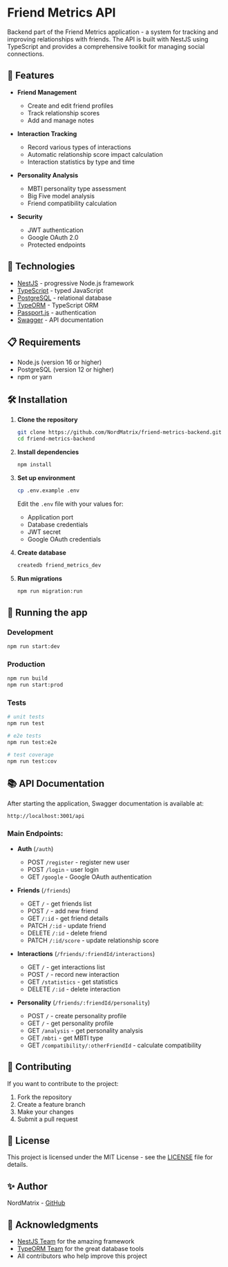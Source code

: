 # Friend Metrics API

Backend part of the Friend Metrics application - a system for tracking and improving relationships with friends. The API is built with NestJS using TypeScript and provides a comprehensive toolkit for managing social connections.

## 🌟 Features

- **Friend Management**
  - Create and edit friend profiles
  - Track relationship scores
  - Add and manage notes

- **Interaction Tracking**
  - Record various types of interactions
  - Automatic relationship score impact calculation
  - Interaction statistics by type and time

- **Personality Analysis**
  - MBTI personality type assessment
  - Big Five model analysis
  - Friend compatibility calculation

- **Security**
  - JWT authentication
  - Google OAuth 2.0
  - Protected endpoints

## 🚀 Technologies

- [NestJS](https://nestjs.com/) - progressive Node.js framework
- [TypeScript](https://www.typescriptlang.org/) - typed JavaScript
- [PostgreSQL](https://www.postgresql.org/) - relational database
- [TypeORM](https://typeorm.io/) - TypeScript ORM
- [Passport.js](http://www.passportjs.org/) - authentication
- [Swagger](https://swagger.io/) - API documentation

## 📋 Requirements

- Node.js (version 16 or higher)
- PostgreSQL (version 12 or higher)
- npm or yarn

## 🛠 Installation

1. **Clone the repository**
   ```bash
   git clone https://github.com/NordMatrix/friend-metrics-backend.git
   cd friend-metrics-backend
   ```

2. **Install dependencies**
   ```bash
   npm install
   ```

3. **Set up environment**
   ```bash
   cp .env.example .env
   ```
   Edit the `.env` file with your values for:
   - Application port
   - Database credentials
   - JWT secret
   - Google OAuth credentials

4. **Create database**
   ```bash
   createdb friend_metrics_dev
   ```

5. **Run migrations**
   ```bash
   npm run migration:run
   ```

## 🚀 Running the app

### Development
```bash
npm run start:dev
```

### Production
```bash
npm run build
npm run start:prod
```

### Tests
```bash
# unit tests
npm run test

# e2e tests
npm run test:e2e

# test coverage
npm run test:cov
```

## 📚 API Documentation

After starting the application, Swagger documentation is available at:
```
http://localhost:3001/api
```

### Main Endpoints:

- **Auth** (`/auth`)
  - POST `/register` - register new user
  - POST `/login` - user login
  - GET `/google` - Google OAuth authentication

- **Friends** (`/friends`)
  - GET `/` - get friends list
  - POST `/` - add new friend
  - GET `/:id` - get friend details
  - PATCH `/:id` - update friend
  - DELETE `/:id` - delete friend
  - PATCH `/:id/score` - update relationship score

- **Interactions** (`/friends/:friendId/interactions`)
  - GET `/` - get interactions list
  - POST `/` - record new interaction
  - GET `/statistics` - get statistics
  - DELETE `/:id` - delete interaction

- **Personality** (`/friends/:friendId/personality`)
  - POST `/` - create personality profile
  - GET `/` - get personality profile
  - GET `/analysis` - get personality analysis
  - GET `/mbti` - get MBTI type
  - GET `/compatibility/:otherFriendId` - calculate compatibility

## 🤝 Contributing

If you want to contribute to the project:

1. Fork the repository
2. Create a feature branch
3. Make your changes
4. Submit a pull request

## 📝 License

This project is licensed under the MIT License - see the [LICENSE](LICENSE) file for details.

## ✨ Author

NordMatrix - [GitHub](https://github.com/NordMatrix)

## 🙏 Acknowledgments

- [NestJS Team](https://nestjs.com/) for the amazing framework
- [TypeORM Team](https://typeorm.io/) for the great database tools
- All contributors who help improve this project
